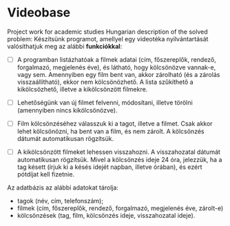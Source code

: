 # Videobase
Project work for academic studies
Hungarian description of the solved problem:
Készítsünk programot, amellyel egy videotéka nyilvántartását valósíthatjuk meg
az alábbi **funkciókkal**:

- [ ] A programban listázhatóak a filmek adatai (cím, főszereplők, rendező,
forgalmazó, megjelenés éve), és látható, hogy kölcsönözve vannak-e, vagy
sem. Amennyiben egy film bent van, akkor zárolható (és a zárolás
visszaállítható), ekkor nem kölcsönözhető. A lista szűkíthető a kikölcsözhető,
illetve a kikölcsönzött filmekre.
- [ ] Lehetőségünk van új filmet felvenni, módosítani, illetve törölni (amennyiben
nincs kikölcsönözve).
- [ ] Film kölcsönzéséhez válasszuk ki a tagot, illetve a filmet. Csak akkor lehet
kölcsönözni, ha bent van a film, és nem zárolt. A kölcsönzés dátumát
automatikusan rögzítsük.
- [ ] A kikölcsönzött filmeket lehessen visszahozni. A visszahozatal dátumát
automatikusan rögzítsük. Mivel a kölcsönzés ideje 24 óra, jelezzük, ha a tag
késett (írjuk ki a késés idejét napban, illetve órában), és ezért pótdíjat kell
fizetnie.


Az adatbázis az alábbi adatokat tárolja:
- tagok (név, cím, telefonszám);
- filmek (cím, főszereplők, rendező, forgalmazó, megjelenés éve, zárolt-e)
- kölcsönzések (tag, film, kölcsönzés ideje, visszahozatal ideje).
